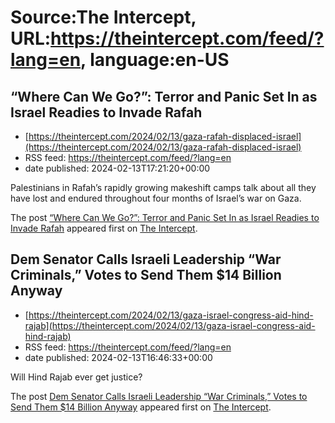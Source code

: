 # Source:The Intercept, URL:https://theintercept.com/feed/?lang=en, language:en-US

## “Where Can We Go?”: Terror and Panic Set In as Israel Readies to Invade Rafah
 - [https://theintercept.com/2024/02/13/gaza-rafah-displaced-israel](https://theintercept.com/2024/02/13/gaza-rafah-displaced-israel)
 - RSS feed: https://theintercept.com/feed/?lang=en
 - date published: 2024-02-13T17:21:20+00:00

<p>Palestinians in Rafah’s rapidly growing makeshift camps talk about all they have lost and endured throughout four months of Israel’s war on Gaza.</p>
<p>The post <a href="https://theintercept.com/2024/02/13/gaza-rafah-displaced-israel/">“Where Can We Go?”: Terror and Panic Set In as Israel Readies to Invade Rafah</a> appeared first on <a href="https://theintercept.com">The Intercept</a>.</p>

## Dem Senator Calls Israeli Leadership “War Criminals,” Votes to Send Them $14 Billion Anyway
 - [https://theintercept.com/2024/02/13/gaza-israel-congress-aid-hind-rajab](https://theintercept.com/2024/02/13/gaza-israel-congress-aid-hind-rajab)
 - RSS feed: https://theintercept.com/feed/?lang=en
 - date published: 2024-02-13T16:46:33+00:00

<p>Will Hind Rajab ever get justice?</p>
<p>The post <a href="https://theintercept.com/2024/02/13/gaza-israel-congress-aid-hind-rajab/">Dem Senator Calls Israeli Leadership “War Criminals,” Votes to Send Them $14 Billion Anyway</a> appeared first on <a href="https://theintercept.com">The Intercept</a>.</p>

